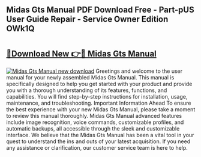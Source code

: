 ## Midas Gts Manual PDF Download Free - Part-pUS User Guide Repair - Service Owner Edition OWk1Q

# <h2><a href="http://bc47944.oget.top/?id=Midas+Gts+Manual">🔗Download New 👉🔴 Midas Gts Manual</a></h2>

[![Midas Gts Manual new download](https://i.imgur.com/5g1atiW.png)](http://bc47944.oget.top/?id=Midas+Gts+Manual)
Greetings and welcome to the user manual for your newly assembled Midas Gts Manual. This manual is specifically designed to help you get started with your product and provide you with a thorough understanding of its features, functions, and capabilities. You will find step-by-step instructions for installation, usage, maintenance, and troubleshooting. Important Information Ahead To ensure the best experience with your new Midas Gts Manual, please take a moment to review this manual thoroughly. Midas Gts Manual advanced features include image recognition, voice commands, customizable profiles, and automatic backups, all accessible through the sleek and customizable interface. We believe that the Midas Gts Manual has been a vital tool in your quest to understand the ins and outs of your latest acquisition. If you need any assistance or clarification, our customer service team is here to help.
